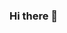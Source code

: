 ### Hi there 👋

<!--
**pltnv/pltnv** is a ✨ _special_ ✨ repository because its `README.md` (this file) appears on your GitHub profile.

[![Top Langs](https://github-readme-stats.vercel.app/api/top-langs/?pltnv=your-github-username&layout=compact&theme=vision-friendly-dark)](https://github.com/anuraghazra/github-readme-stats)
